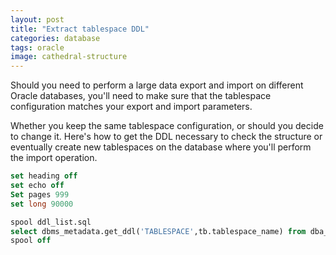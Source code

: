 ```yaml
---
layout: post
title: "Extract tablespace DDL"
categories: database
tags: oracle
image: cathedral-structure
---
```


Should you need to perform a large data export and import on different Oracle databases, you'll need to make sure that the tablespace configuration matches your export and import parameters.

Whether you keep the same tablespace configuration, or should you decide to change it. Here's how to get the DDL necessary to check the structure or eventually create new tablespaces on the database where you'll perform the import operation.

```sql
set heading off
set echo off
Set pages 999
set long 90000

spool ddl_list.sql
select dbms_metadata.get_ddl('TABLESPACE',tb.tablespace_name) from dba_tablespaces tb;
spool off
```

